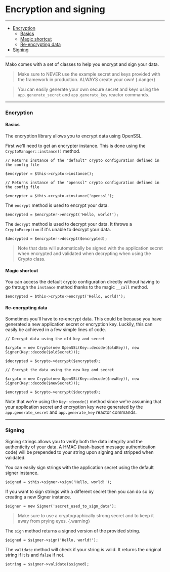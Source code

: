 # Encryption and signing

--------------------------------------------------------

* [Encryption](#encryption)
	- [Basics](#encryption:basics)
	- [Magic shortcut](#encryption:magic_shortcut)
	- [Re-encrypting data](#encryption:reencrypting_data)
* [Signing](#signing)

--------------------------------------------------------

Mako comes with a set of classes to help you encrypt and sign your data.

> Make sure to NEVER use the example secret and keys provided with the framework in production. ALWAYS create your own!
{.danger}

> You can easily generate your own secure secret and keys using the `app.generate_secret` and `app.generate_key` reactor commands.

--------------------------------------------------------

<a id="encryption"></a>

### Encryption

<a id="encryption:basics"></a>

#### Basics

The encryption library allows you to encrypt data using OpenSSL.

First we'll need to get an encrypter instance. This is done using the `CryptoManager::instance()` method.

```
// Returns instance of the "default" crypto configuration defined in the config file

$encrypter = $this->crypto->instance();

// Returns instance of the "openssl" crypto configuration defined in the config file

$encrypter = $this->crypto->instance('openssl');
```

The `encrypt` method is used to encrypt your data.

```
$encrypted = $encrypter->encrypt('Hello, world!');
```

The `decrypt` method is used to decrypt your data. It throws a `CryptoException` if it's unable to decrypt your data.

```
$decrypted = $encrypter->decrypt($encrypted);
```

> Note that data will automatically be signed with the application secret when encrypted and validated when decrypting when using the Crypto class.

<a id="encryption:magic_shortcut"></a>

#### Magic shortcut

You can access the default crypto configuration directly without having to go through the `instance` method thanks to the magic `__call` method.

```
$encrypted = $this->crypto->encrypt('Hello, world!');
```

<a id="encryption:reencrypting_data"></a>

#### Re-encrypting data

Sometimes you'll have to re-encrypt data. This could be because you have generated a new application secret or encryption key. Luckily, this can easily be achieved in a few simple lines of code.

```
// Decrypt data using the old key and secret

$crypto = new Crypto(new OpenSSL(Key::decode($oldKey)), new Signer(Key::decode($oldSecret)));

$decrypted = $crypto->decrypt($encrypted);

// Encrypt the data using the new key and secret

$crypto = new Crypto(new OpenSSL(Key::decode($newKey)), new Signer(Key::decode($newSecret)));

$encrypted = $crypto->encrypt($decrypted);
```

Note that we're using the `Key::decode()` method since we're assuming that your application secret and encryption key were generated by the `app.generate_secret` and `app.generate_key` reactor commands.

--------------------------------------------------------

<a id="signing"></a>

### Signing

Signing strings allows you to verify both the data integrity and the authenticity of your data. A HMAC (hash-based message authentication code) will be prepended to your string upon signing and stripped when validated.

You can easily sign strings with the application secret using the default signer instance.

```
$signed = $this->signer->sign('Hello, world!');
```

If you want to sign strings with a different secret then you can do so by creating a new Signer instance.

```
$signer = new Signer('secret_used_to_sign_data');
```

> Make sure to use a cryptographically strong secret and to keep it away from prying eyes.
{.warning}

The `sign` method returns a signed version of the provided string.

```
$signed = $signer->sign('Hello, world!');
```

The `validate` method will check if your string is valid. It returns the original string if it is and `false` if not.

```
$string = $signer->validate($signed);
```
